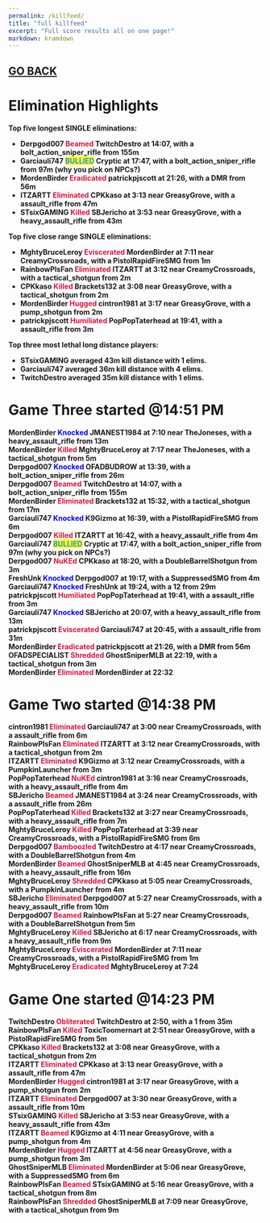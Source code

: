 ```yaml
---
permalink: /killfeed/
title: "full killfeed"
excerpt: "Full score results all on one page!"
markdown: kramdown
---
```

<meta http-equiv="refresh" content="30">

<script>
    var countUpdDate = new Date("Oct 23, 2022 15:10:31").getTime(); // Set the date we're counting down to
    var x = setInterval(function () {
        var timeNow = new Date().getTime(); // Get today's date and time
        var distance = timeNow - countUpdDate; // Find the distance between now and the count down date
        var days = Math.floor(distance / (1000 * 60 * 60 * 24));
        var hours = Math.floor((distance % (1000 * 60 * 60 * 24)) / (1000 * 60 * 60));
        var minutes = Math.floor((distance % (1000 * 60 * 60)) / (1000 * 60));
        var seconds = Math.floor((distance % (1000 * 60)) / 1000);
        var minutesString = minutes.toString();
        var secondsString = seconds.toString();
        if (minutesString.length < 2) {
            minutesString = "0" + minutesString;
        }
        if (secondsString.length < 2) {
            secondsString = "0" + secondsString;
        }
        document.getElementById("countUpTimer").innerHTML = minutesString + ":" + secondsString + " since updt"; // Display the result in the element with id="demo"
        // If the count down is finished, write some text
        if (distance < 0) {
            clearInterval(x);
            document.getElementById("countUpTimer").innerHTML = "EXPIRED";
        }
    }, 1000); // Update the count down every 1000 milliseconds
</script>


<strong><span id="countUpTimer" style="color:red;background-color:white;font-size:add_size"></span><strong>

## [GO BACK](https://www.kaso.gg)     

# Elimination Highlights<br>
Top five <strong>longest</strong> SINGLE eliminations:<br>
* Derpgod007 <strong><span style="color:crimson;background-color:">Beamed</span></strong> TwitchDestro at 14:07, with a bolt_action_sniper_rifle from 155m<br>
* Garciauli747 <strong><span style="color:dodgerblue;background-color:yellow">BULLIED</span></strong> Cryptic at 17:47, with a bolt_action_sniper_rifle from 97m (why you pick on NPCs?)<br>
* MordenBirder <strong><span style="color:crimson;background-color:">Eradicated</span></strong> patrickpjscott at 21:26, with a DMR from 56m<br>
* ITZARTT <strong><span style="color:crimson;background-color:">Eliminated</span></strong> CPKkaso at 3:13 near <strong>GreasyGrove</strong>, with a assault_rifle from 47m<br>
* STsixGAMING <strong><span style="color:crimson;background-color:">Killed</span></strong> SBJericho at 3:53 near <strong>GreasyGrove</strong>, with a heavy_assault_rifle from 43m<br>

Top five <strong>close range</strong> SINGLE eliminations:<br>
* MghtyBruceLeroy <strong><span style="color:crimson;background-color:">Eviscerated</span></strong> MordenBirder at 7:11 near <strong>CreamyCrossroads</strong>, with a PistolRapidFireSMG from 1m<br>
* RainbowPlsFan <strong><span style="color:crimson;background-color:">Eliminated</span></strong> ITZARTT at 3:12 near <strong>CreamyCrossroads</strong>, with a tactical_shotgun from 2m<br>
* CPKkaso <strong><span style="color:crimson;background-color:">Killed</span></strong> Brackets132 at 3:08 near <strong>GreasyGrove</strong>, with a tactical_shotgun from 2m<br>
* MordenBirder <strong><span style="color:crimson;background-color:">Hugged</span></strong> cintron1981 at 3:17 near <strong>GreasyGrove</strong>, with a pump_shotgun from 2m<br>
* patrickpjscott <strong><span style="color:crimson;background-color:">Humiliated</span></strong> PopPopTaterhead at 19:41, with a assault_rifle from 3m<br>

Top three most lethal long distance players:<br>
* STsixGAMING averaged 43m kill distance with 1 elims.<br>
* Garciauli747 averaged 36m kill distance with 4 elims.<br>
* TwitchDestro averaged 35m kill distance with 1 elims.<br>

# Game <strong>Three</strong> started @14:51 PM<br>
MordenBirder <strong><span style="color:blue;background-color:">Knocked</span></strong> JMANEST1984 at 7:10 near <strong>TheJoneses</strong>, with a heavy_assault_rifle from 13m<br>
MordenBirder <strong><span style="color:crimson;background-color:">Killed</span></strong> MghtyBruceLeroy at 7:17 near <strong>TheJoneses</strong>, with a tactical_shotgun from 5m<br>
Derpgod007 <strong><span style="color:blue;background-color:">Knocked</span></strong> OFADBUDROW at 13:39, with a bolt_action_sniper_rifle from 26m<br>
Derpgod007 <strong><span style="color:crimson;background-color:">Beamed</span></strong> TwitchDestro at 14:07, with a bolt_action_sniper_rifle from 155m<br>
MordenBirder <strong><span style="color:crimson;background-color:">Eliminated</span></strong> Brackets132 at 15:32, with a tactical_shotgun from 17m<br>
Garciauli747 <strong><span style="color:blue;background-color:">Knocked</span></strong> K9Gizmo at 16:39, with a PistolRapidFireSMG from 6m<br>
Derpgod007 <strong><span style="color:crimson;background-color:">Killed</span></strong> ITZARTT at 16:42, with a heavy_assault_rifle from 4m<br>
Garciauli747 <strong><span style="color:dodgerblue;background-color:yellow">BULLIED</span></strong> Cryptic at 17:47, with a bolt_action_sniper_rifle from 97m (why you pick on NPCs?)<br>
Derpgod007 <strong><span style="color:crimson;background-color:">NuKEd</span></strong> CPKkaso at 18:20, with a DoubleBarrelShotgun from 3m<br>
FreshUnk <strong><span style="color:blue;background-color:">Knocked</span></strong> Derpgod007 at 19:17, with a SuppressedSMG from 4m<br>
Garciauli747 <strong><span style="color:blue;background-color:">Knocked</span></strong> FreshUnk at 19:24, with a 12 from 29m<br>
patrickpjscott <strong><span style="color:crimson;background-color:">Humiliated</span></strong> PopPopTaterhead at 19:41, with a assault_rifle from 3m<br>
Garciauli747 <strong><span style="color:blue;background-color:">Knocked</span></strong> SBJericho at 20:07, with a heavy_assault_rifle from 13m<br>
patrickpjscott <strong><span style="color:crimson;background-color:">Eviscerated</span></strong> Garciauli747 at 20:45, with a assault_rifle from 31m<br>
MordenBirder <strong><span style="color:crimson;background-color:">Eradicated</span></strong> patrickpjscott at 21:26, with a DMR from 56m<br>
OFADSPECIALIST <strong><span style="color:crimson;background-color:">Shredded</span></strong> GhostSniperMLB at 22:19, with a tactical_shotgun from 3m<br>
MordenBirder <strong><span style="color:crimson;background-color:">Eliminated</span></strong> MordenBirder at 22:32<br>
# Game <strong>Two</strong> started @14:38 PM<br>
cintron1981 <strong><span style="color:crimson;background-color:">Eliminated</span></strong> Garciauli747 at 3:00 near <strong>CreamyCrossroads</strong>, with a assault_rifle from 6m<br>
RainbowPlsFan <strong><span style="color:crimson;background-color:">Eliminated</span></strong> ITZARTT at 3:12 near <strong>CreamyCrossroads</strong>, with a tactical_shotgun from 2m<br>
ITZARTT <strong><span style="color:crimson;background-color:">Eliminated</span></strong> K9Gizmo at 3:12 near <strong>CreamyCrossroads</strong>, with a PumpkinLauncher from 3m<br>
PopPopTaterhead <strong><span style="color:crimson;background-color:">NuKEd</span></strong> cintron1981 at 3:16 near <strong>CreamyCrossroads</strong>, with a heavy_assault_rifle from 4m<br>
SBJericho <strong><span style="color:crimson;background-color:">Beamed</span></strong> JMANEST1984 at 3:24 near <strong>CreamyCrossroads</strong>, with a assault_rifle from 26m<br>
PopPopTaterhead <strong><span style="color:crimson;background-color:">Killed</span></strong> Brackets132 at 3:27 near <strong>CreamyCrossroads</strong>, with a heavy_assault_rifle from 7m<br>
MghtyBruceLeroy <strong><span style="color:crimson;background-color:">Killed</span></strong> PopPopTaterhead at 3:39 near <strong>CreamyCrossroads</strong>, with a PistolRapidFireSMG from 6m<br>
Derpgod007 <strong><span style="color:crimson;background-color:">Bamboozled</span></strong> TwitchDestro at 4:17 near <strong>CreamyCrossroads</strong>, with a DoubleBarrelShotgun from 4m<br>
MordenBirder <strong><span style="color:crimson;background-color:">Beamed</span></strong> GhostSniperMLB at 4:45 near <strong>CreamyCrossroads</strong>, with a heavy_assault_rifle from 16m<br>
MghtyBruceLeroy <strong><span style="color:crimson;background-color:">Shredded</span></strong> CPKkaso at 5:05 near <strong>CreamyCrossroads</strong>, with a PumpkinLauncher from 4m<br>
SBJericho <strong><span style="color:crimson;background-color:">Eliminated</span></strong> Derpgod007 at 5:27 near <strong>CreamyCrossroads</strong>, with a heavy_assault_rifle from 10m<br>
Derpgod007 <strong><span style="color:crimson;background-color:">Beamed</span></strong> RainbowPlsFan at 5:27 near <strong>CreamyCrossroads</strong>, with a DoubleBarrelShotgun from 5m<br>
MghtyBruceLeroy <strong><span style="color:crimson;background-color:">Killed</span></strong> SBJericho at 6:17 near <strong>CreamyCrossroads</strong>, with a heavy_assault_rifle from 9m<br>
MghtyBruceLeroy <strong><span style="color:crimson;background-color:">Eviscerated</span></strong> MordenBirder at 7:11 near <strong>CreamyCrossroads</strong>, with a PistolRapidFireSMG from 1m<br>
MghtyBruceLeroy <strong><span style="color:crimson;background-color:">Eradicated</span></strong> MghtyBruceLeroy at 7:24<br>
# Game <strong>One</strong> started @14:23 PM<br>
TwitchDestro <strong><span style="color:crimson;background-color:">Obliterated</span></strong> TwitchDestro at 2:50, with a 1 from 35m<br>
RainbowPlsFan <strong><span style="color:crimson;background-color:">Killed</span></strong> ToxicToomernart at 2:51 near <strong>GreasyGrove</strong>, with a PistolRapidFireSMG from 5m<br>
CPKkaso <strong><span style="color:crimson;background-color:">Killed</span></strong> Brackets132 at 3:08 near <strong>GreasyGrove</strong>, with a tactical_shotgun from 2m<br>
ITZARTT <strong><span style="color:crimson;background-color:">Eliminated</span></strong> CPKkaso at 3:13 near <strong>GreasyGrove</strong>, with a assault_rifle from 47m<br>
MordenBirder <strong><span style="color:crimson;background-color:">Hugged</span></strong> cintron1981 at 3:17 near <strong>GreasyGrove</strong>, with a pump_shotgun from 2m<br>
ITZARTT <strong><span style="color:crimson;background-color:">Eliminated</span></strong> Derpgod007 at 3:30 near <strong>GreasyGrove</strong>, with a assault_rifle from 10m<br>
STsixGAMING <strong><span style="color:crimson;background-color:">Killed</span></strong> SBJericho at 3:53 near <strong>GreasyGrove</strong>, with a heavy_assault_rifle from 43m<br>
ITZARTT <strong><span style="color:crimson;background-color:">Beamed</span></strong> K9Gizmo at 4:11 near <strong>GreasyGrove</strong>, with a pump_shotgun from 4m<br>
MordenBirder <strong><span style="color:crimson;background-color:">Hugged</span></strong> ITZARTT at 4:56 near <strong>GreasyGrove</strong>, with a pump_shotgun from 3m<br>
GhostSniperMLB <strong><span style="color:crimson;background-color:">Eliminated</span></strong> MordenBirder at 5:06 near <strong>GreasyGrove</strong>, with a SuppressedSMG from 6m<br>
RainbowPlsFan <strong><span style="color:crimson;background-color:">Beamed</span></strong> STsixGAMING at 5:16 near <strong>GreasyGrove</strong>, with a tactical_shotgun from 8m<br>
RainbowPlsFan <strong><span style="color:crimson;background-color:">Shredded</span></strong> GhostSniperMLB at 7:09 near <strong>GreasyGrove</strong>, with a tactical_shotgun from 9m<br>
<!--CREATED BY CODE-->
<!--10/23/2022 3:10:31 PM-->
